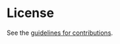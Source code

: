 # License

See the
[guidelines for contributions](https://github.com/VMatrix1900/draft-moq-kvcache/blob/main/CONTRIBUTING.md).
